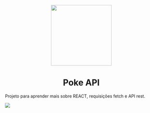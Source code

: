 
  <div align="center">
    <img width="200px" src="https://www.freeiconspng.com/thumbs/pokeball-png/file-pokeball-png-0.png">
    <h1>Poke API</h1>
  </div>


Projeto para aprender mais sobre REACT, requisições fetch e API rest.

<img src="https://media.discordapp.net/attachments/810357545436315671/1064981831902044190/image.png?width=1440&height=581">
